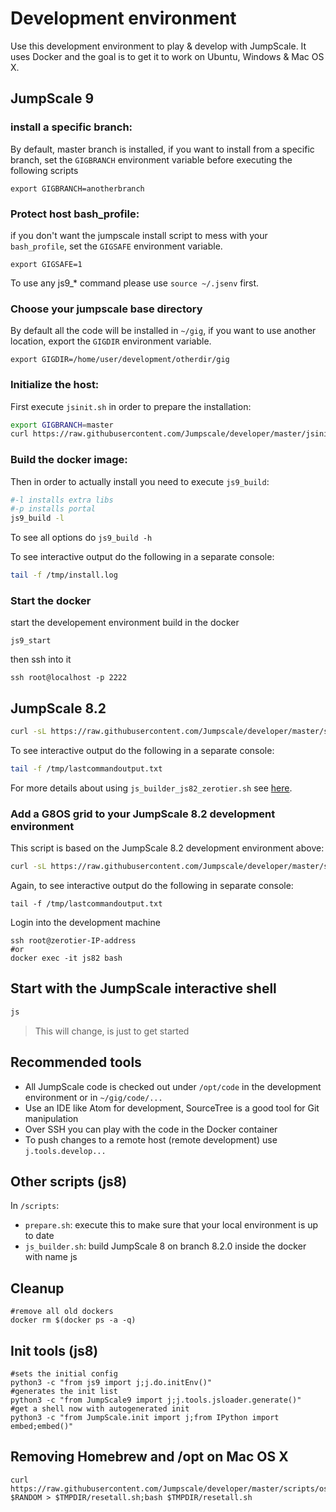 # Development environment

Use this development environment to play & develop with JumpScale.
It uses Docker and the goal is to get it to work on Ubuntu, Windows & Mac OS X.

## JumpScale 9

### install a specific branch:
By default, master branch is installed, if you want to install from a specific branch, set the `GIGBRANCH` environment variable before executing the following scripts

`export GIGBRANCH=anotherbranch`

### Protect host bash_profile:
if you don't want the jumpscale install script to mess with your `bash_profile`, set the `GIGSAFE` environment variable.

`export GIGSAFE=1`

To use any js9_* command please use `source ~/.jsenv` first.

### Choose your jumpscale base directory

By default all the code will be installed in `~/gig`, if you want to use another location, export the `GIGDIR` environment variable.

`export GIGDIR=/home/user/development/otherdir/gig`

### Initialize the host:
First execute `jsinit.sh` in order to prepare the installation:

```bash
export GIGBRANCH=master
curl https://raw.githubusercontent.com/Jumpscale/developer/master/jsinit.sh?$RANDOM > /tmp/jsinit.sh; bash /tmp/jsinit.sh
```

### Build the docker image:
Then in order to actually install you need to execute `js9_build`:

```bash
#-l installs extra libs
#-p installs portal
js9_build -l
```

To see all options do ```js9_build -h```

To see interactive output do the following in a separate console:

```bash
tail -f /tmp/install.log
```

### Start the docker
start the developement environment build in the docker

```shell
js9_start
```

then ssh into it

```sell
ssh root@localhost -p 2222
```

## JumpScale 8.2

```bash
curl -sL https://raw.githubusercontent.com/Jumpscale/developer/master/scripts/js_builder_js82_zerotier.sh | bash -s <your-ZeroTier-network-ID>
```

To see interactive output do the following in a separate console:

```bash
tail -f /tmp/lastcommandoutput.txt
```

For more details about using `js_builder_js82_zerotier.sh` see [here](docs/installjs8_details.md).


### Add a G8OS grid to your JumpScale 8.2 development environment

This script is based on the JumpScale 8.2 development environment above:

```bash
curl -sL https://raw.githubusercontent.com/Jumpscale/developer/master/scripts/g8os_grid_installer82.sh | bash -s <Branch> <your-ZeroTier-network-ID> <your-ZeroTier-Token>
```

Again, to see interactive output do the following in separate console:

```
tail -f /tmp/lastcommandoutput.txt
```


Login into the development machine

```
ssh root@zerotier-IP-address
#or
docker exec -it js82 bash
```

## Start with the JumpScale interactive shell

```bash
js
```

 > This will change, is just to get started

## Recommended tools

- All JumpScale code is checked out under `/opt/code` in the development environment or in `~/gig/code/...`
- Use an IDE like Atom for development, SourceTree is a good tool for Git manipulation
- Over SSH you can play with the code in the Docker container
- To push changes to a remote host (remote development) use `j.tools.develop...`

## Other scripts (js8)

In `/scripts`:

- `prepare.sh`: execute this to make sure that your local environment is up to date
- `js_builder.sh`: build JumpScale 8 on branch 8.2.0 inside the docker with name js


## Cleanup

```
#remove all old dockers
docker rm $(docker ps -a -q)
```

## Init tools (js8)

```
#sets the initial config
python3 -c "from js9 import j;j.do.initEnv()"
#generates the init list
python3 -c "from JumpScale9 import j;j.tools.jsloader.generate()"
#get a shell now with autogenerated init
python3 -c "from JumpScale.init import j;from IPython import embed;embed()"
```

## Removing Homebrew and /opt on Mac OS X

```
curl https://raw.githubusercontent.com/Jumpscale/developer/master/scripts/osx_reset_all.sh?$RANDOM > $TMPDIR/resetall.sh;bash $TMPDIR/resetall.sh
```
